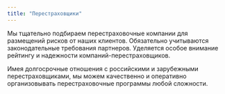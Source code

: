 ```yaml
---
title: "Перестраховщики"
---
```


Мы тщательно подбираем перестраховочные компании для размещений рисков от наших клиентов. 
Обязательно учитываются законодательные требования партнеров.
Уделяется особое внимание рейтингу и надежности компаний-перестраховщиков.

Имея долгосрочные отношения с российскими и зарубежными перестраховщиками, 
мы можем качественно и оперативно организовывать перестраховочные программы любой сложности.

<!-- {% include reinsurers_logo.html %} -->


